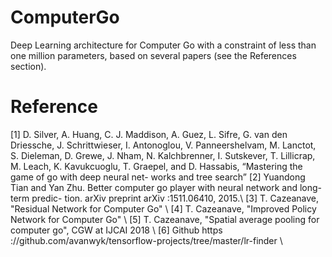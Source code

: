 # ComputerGo

Deep Learning architecture for Computer Go with a constraint of less than one million parameters, based on several papers (see the References section).


# Reference 

[1] D. Silver, A. Huang, C. J. Maddison, A. Guez, L. Sifre, G. van den Driessche, J. Schrittwieser, I. Antonoglou, V. Panneershelvam, M. Lanctot, S. Dieleman, D. Grewe, J. Nham, N. Kalchbrenner, I. Sutskever, T. Lillicrap, M. Leach, K. Kavukcuoglu, T. Graepel, and D. Hassabis, “Mastering the game of go with deep neural net- works and tree search” 
[2] Yuandong Tian and Yan Zhu. Better computer go player with neural network and long-term predic- tion. arXiv preprint arXiv :1511.06410, 2015.\\
[3] T. Cazeanave, "Residual Network for Computer Go" \\ 
[4] T. Cazeanave, "Improved Policy Network for Computer Go" \\ 
[5] T. Cazeanave, "Spatial average pooling for computer go", CGW at IJCAI 2018 \\ 
[6] Github https ://github.com/avanwyk/tensorflow-projects/tree/master/lr-finder \\ 
